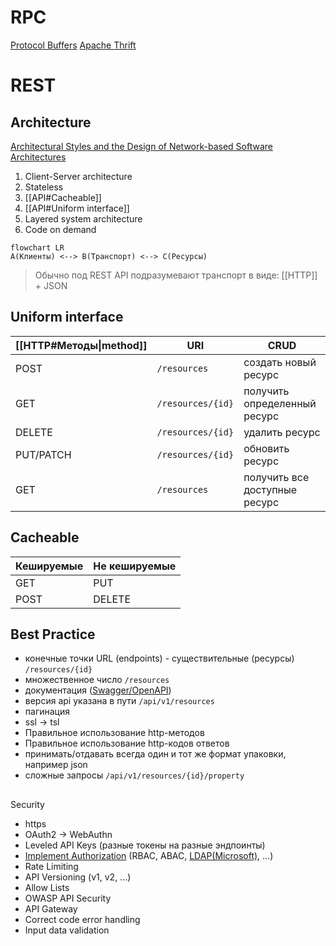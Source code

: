 # RPC

[Protocol Buffers](https://protobuf.dev/)
[Apache Thrift](https://ru.wikipedia.org/wiki/Apache_Thrift)

# REST
## Architecture
[Architectural Styles and the Design of Network-based Software Architectures](https://www.ics.uci.edu/~fielding/pubs/dissertation/top.htm)

1. Client-Server architecture
2. Stateless
3. [[API#Cacheable]]
4. [[API#Uniform interface]]
5. Layered system architecture
6. Code on demand

```mermaid
flowchart LR
A(Клиенты) <--> B(Транспорт) <--> C(Ресурсы)
```

> Обычно под REST API подразумевают транспорт в виде: [[HTTP]] + JSON

## Uniform interface

| [[HTTP#Методы\|method]] | URI               | CRUD                          |
| ----------------------- | ----------------- | ----------------------------- |
| POST                    | `/resources`      | создать новый ресурс          |
| GET                     | `/resources/{id}` | получить определенный ресурс  |
| DELETE                  | `/resources/{id}` | удалить ресурс                |
| PUT/PATCH               | `/resources/{id}` | обновить ресурс               |
| GET                     | `/resources`      | получить все доступные ресурс |

## Cacheable

| Кешируемые | Не кешируемые |
| ---------- | ------------- |
| GET        | PUT           |
| POST       | DELETE        |

## Best Practice
- конечные точки URL (endpoints) - существительные (ресурсы) `/resources/{id}`
- множественное число `/resources`
- документация ([Swagger/OpenAPI](https://swagger.io/))
- версия api указана в пути `/api/v1/resources`
- пагинация
- ssl -> tsl
- Правильное использование http-методов
- Правильное использование http-кодов ответов
- принимать/отдавать всегда один и тот же формат упаковки, например json
- сложные запросы `/api/v1/resources/{id}/property`

##
Security
- https
- OAuth2 -> WebAuthn
- Leveled API Keys (разные токены на разные эндпоинты)
- [Implement Authorization](https://habr.com/ru/companies/custis/articles/248649/) (RBAC, ABAC, [LDAP(Microsoft)](https://offsec.almond.consulting/ldap-authentication-in-active-directory-environments.html), ...)
- Rate Limiting
- API Versioning (v1, v2, ...)
- Allow Lists
- OWASP API Security
- API Gateway
- Correct code error handling
- Input data validation